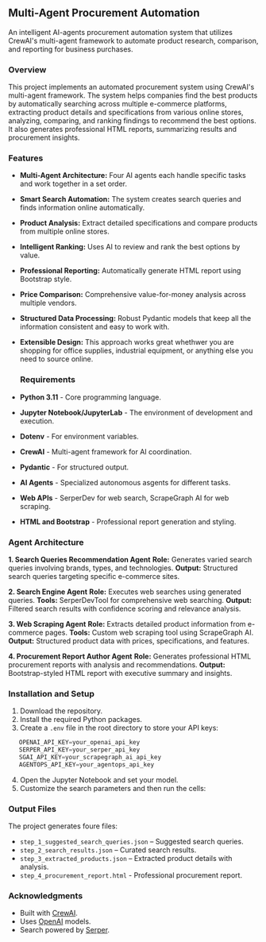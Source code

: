 ## Multi-Agent Procurement Automation

An intelligent AI-agents procurement automation system that utilizes CrewAI's multi-agent framework to automate product research, comparison, and reporting for business purchases.

### Overview

This project implements an automated procurement system using CrewAI's multi-agent framework. The system helps companies find the best products by automatically searching across multiple e-commerce platforms, extracting product details and specifications from various online stores, analyzing, comparing, and ranking findings to recommend the best options. It also generates professional HTML reports, summarizing results and procurement insights.

### Features

- **Multi-Agent Architecture:** Four AI agents each handle specific tasks and work together in a set order.
- **Smart Search Automation:** The system creates search queries and finds information online automatically.
- **Product Analysis:** Extract detailed specifications and compare products from multiple online stores.
- **Intelligent Ranking:** Uses AI to review and rank the best options by value.
- **Professional Reporting:** Automatically generate HTML report using Bootstrap style.
- **Price Comparison:** Comprehensive value-for-money analysis across multiple vendors.
- **Structured Data Processing:** Robust Pydantic models that keep all the information consistent and easy to work with.
- **Extensible Design:** This approach works great whethwer you are shopping for office supplies, industrial equipment, or anything else you need to source online.

  ### Requirements

- **Python 3.11** - Core programming language.
- **Jupyter Notebook/JupyterLab** - The environment of development and execution.
- **Dotenv** - For environment variables.
- **CrewAI** - Multi-agent framework for AI coordination.
- **Pydantic** - For structured output.
- **AI Agents** - Specialized autonomous asgents for different tasks.
- **Web APIs** - SerperDev for web search, ScrapeGraph AI for web scraping.
- **HTML and Bootstrap** - Professional report generation and styling.

### Agent Architecture

**1. Search Queries Recommendation Agent**
**Role:** Generates varied search queries involving brands, types, and technologies.
**Output:** Structured search queries targeting specific e-commerce sites.

**2. Search Engine Agent**
**Role:** Executes web searches using generated queries.
**Tools:** SerperDevTool for comprehensive web searching.
**Output:** Filtered search results with confidence scoring and relevance analysis.

**3. Web Scraping Agent**
**Role:** Extracts detailed product information from e-commerce pages.
**Tools:** Custom web scraping tool using ScrapeGraph AI.
**Output:** Structured product data with prices, specifications, and features.

**4. Procurement Report Author Agent**
**Role:** Generates professional HTML procurement reports with analysis and recommendations.
**Output:** Bootstrap-styled HTML report with executive summary and insights.


### Installation and Setup

1. Download the repository.
2. Install the required Python packages.
3. Create a `.env` file in the root directory to store your API keys:
```python
   OPENAI_API_KEY=your_openai_api_key
   SERPER_API_KEY=your_serper_api_key
   SGAI_API_KEY=your_scrapegraph_ai_api_key
   AGENTOPS_API_KEY=your_agentops_api_key
```
4. Open the Jupyter Notebook and set your model.
5. Customize the search parameters and then run the cells:

### Output Files

The project generates foure files:

- `step_1_suggested_search_queries.json` – Suggested search queries. 
- `step_2_search_results.json` – Curated search results.  
- `step_3_extracted_products.json` – Extracted product details with analysis.
- `step_4_procurement_report.html` - Professional procurement report.

###  Acknowledgments

- Built with [CrewAI](https://www.crewai.com). 
- Uses [OpenAI](https://openai.com) models.  
- Search powered by [Serper](https://serper.dev).



